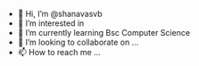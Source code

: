 - 👋 Hi, I’m @shanavasvb
- 👀 I’m interested in 
- 🌱 I’m currently learning Bsc Computer Science
- 💞️ I’m looking to collaborate on ...
- 📫 How to reach me ...

<!---
shanavasvb/shanavasvb is a ✨ special ✨ repository because its `README.md` (this file) appears on your GitHub profile.
You can click the Preview link to take a look at your changes.
--->
